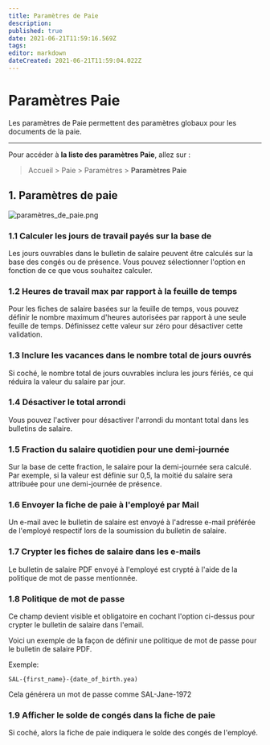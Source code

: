 ```yaml
---
title: Paramètres de Paie
description: 
published: true
date: 2021-06-21T11:59:16.569Z
tags: 
editor: markdown
dateCreated: 2021-06-21T11:59:04.022Z
---
```


# Paramètres Paie

Les paramètres de Paie permettent des paramètres globaux pour les documents de la paie.

---

Pour accéder à **la liste des paramètres Paie**, allez sur :

> Accueil > Paie > Paramètres > **Paramètres Paie**


## 1. Paramètres de paie 

![paramètres_de_paie.png](/content/rh/hr-settings/paramètres_de_paie.png)

### 1.1 Calculer les jours de travail payés sur la base de

Les jours ouvrables dans le bulletin de salaire peuvent être calculés sur la base des congés ou de présence. Vous pouvez sélectionner l'option en fonction de ce que vous souhaitez calculer.

### 1.2 Heures de travail max par rapport à la feuille de temps

Pour les fiches de salaire basées sur la feuille de temps, vous pouvez définir le nombre maximum d'heures autorisées par rapport à une seule feuille de temps. Définissez cette valeur sur zéro pour désactiver cette validation.

### 1.3 Inclure les vacances dans le nombre total de jours ouvrés

Si coché, le nombre total de jours ouvrables inclura les jours fériés, ce qui réduira la valeur du salaire par jour.

### 1.4 Désactiver le total arrondi

Vous pouvez l'activer pour désactiver l'arrondi du montant total dans les bulletins de salaire.

### 1.5 Fraction du salaire quotidien pour une demi-journée

Sur la base de cette fraction, le salaire pour la demi-journée sera calculé. Par exemple, si la valeur est définie sur 0,5, la moitié du salaire sera attribuée pour une demi-journée de présence.

### 1.6 Envoyer la fiche de paie à l'employé par Mail

Un e-mail avec le bulletin de salaire est envoyé à l'adresse e-mail préférée de l'employé respectif lors de la soumission du bulletin de salaire.

### 1.7 Crypter les fiches de salaire dans les e-mails

Le bulletin de salaire PDF envoyé à l'employé est crypté à l'aide de la politique de mot de passe mentionnée.

### 1.8 Politique de mot de passe

Ce champ devient visible et obligatoire en cochant l'option ci-dessus pour crypter le bulletin de salaire dans l'email.

Voici un exemple de la façon de définir une politique de mot de passe pour le bulletin de salaire PDF.

Exemple:

````
SAL-{first_name}-{date_of_birth.yea)
`````
Cela générera un mot de passe comme SAL-Jane-1972

### 1.9 Afficher le solde de congés dans la fiche de paie

Si coché, alors la fiche de paie indiquera le solde des congés de l'employé.